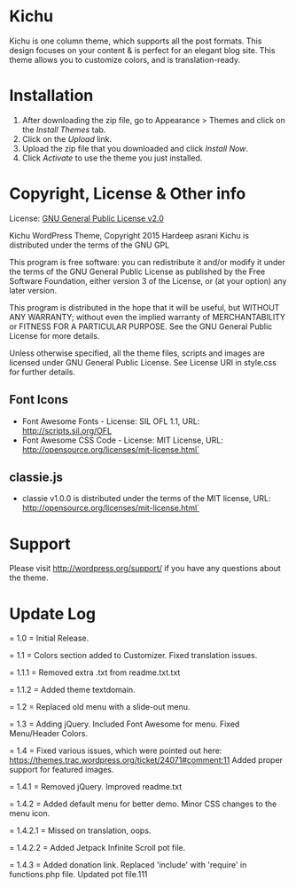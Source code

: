 # Kichu #
Kichu is one column theme, which supports all the post formats. This design focuses on your content & is perfect for an elegant blog site. This theme allows you to customize colors, and is translation-ready.

# Installation #
1. After downloading the zip file, go to Appearance > Themes and click on the *Install Themes* tab.
2. Click on the *Upload* link.
3. Upload the zip file that you downloaded and click *Install Now*.
4. Click *Activate* to use the theme you just installed.

# Copyright, License & Other info #
License: [GNU General Public License v2.0](http://www.gnu.org/licenses/gpl-2.0.html)

Kichu WordPress Theme, Copyright 2015 Hardeep asrani
Kichu is distributed under the terms of the GNU GPL

This program is free software: you can redistribute it and/or modify it under the terms of the GNU General Public License as published by the Free Software Foundation, either version 3 of the License, or (at your option) any later version.

This program is distributed in the hope that it will be useful, but WITHOUT ANY WARRANTY; without even the implied warranty of MERCHANTABILITY or FITNESS FOR A PARTICULAR PURPOSE.  See the GNU General Public License for more details.

Unless otherwise specified, all the theme files, scripts and images are licensed under GNU General Public License. See License URI in style.css for further details.

Font Icons
-------------------
- Font Awesome Fonts - License: SIL OFL 1.1, URL: http://scripts.sil.org/OFL
- Font Awesome CSS Code - License: MIT License, URL: http://opensource.org/licenses/mit-license.html` 

classie.js
-------------------
- classie v1.0.0 is distributed under the terms of the MIT license, URL: http://opensource.org/licenses/mit-license.html`

# Support #
Please visit http://wordpress.org/support/ if you have any questions about the theme.

# Update Log #
= 1.0 =
Initial Release.

= 1.1 =
Colors section added to Customizer.
Fixed translation issues.

= 1.1.1 =
Removed extra .txt from readme.txt.txt

= 1.1.2 =
Added theme textdomain.

= 1.2 =
Replaced old menu with a slide-out menu.

= 1.3 =
Adding jQuery.
Included Font Awesome for menu.
Fixed Menu/Header Colors.

= 1.4 =
Fixed various issues, which were pointed out here: https://themes.trac.wordpress.org/ticket/24071#comment:11
Added proper support for featured images.

= 1.4.1 =
Removed jQuery.
Improved readme.txt

= 1.4.2 =
Added default menu for better demo.
Minor CSS changes to the menu icon.

= 1.4.2.1 =
Missed on translation, oops.

= 1.4.2.2 = 
Added Jetpack Infinite Scroll pot file.

= 1.4.3 =
Added donation link.
Replaced 'include' with 'require' in functions.php file.
Updated pot file.111